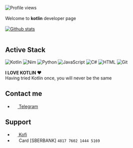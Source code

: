 ![Profile views](https://gpvc.arturio.dev/y9san9)<br><br>
Welcome to **kotlin** developer page <br><br>
[![Github stats](https://github-readme-stats.vercel.app/api?username=y9san9)](https://github.com/anuraghazra/github-readme-stats) <br><br>
## Active Stack
![Kotlin](https://img.shields.io/badge/-Kotlin-orange?logo=kotlin&logoColor=white&style=flat-square) 
![Nim](https://img.shields.io/badge/-Nim-%23e9c241?logo=nim&logoColor=white&style=flat-square)
![Python](https://img.shields.io/badge/-Python-%230075a8?logo=python&logoColor=white&style=flat-square) 
![JavaScript](https://img.shields.io/badge/-JavaScript-%23e9d54c?logo=javascript&logoColor=white&style=flat-square) 
![C#](https://img.shields.io/badge/-C%2B%2B%2FC%23%2FC-%230174b8?style=flat-square) 
![HTML](https://img.shields.io/badge/-android-green?logo=android&logoColor=white&style=flat-square) 
![Git](https://img.shields.io/badge/-Git-%23ea4f32?logo=git&logoColor=white&style=flat-square) <br><br>
**I LOVE KOTLIN ❤️** <br>
Having tried Kotlin once, you will never be the same
## Contact me
- <a href="https://t.me/y9san9"><img src="https://upload.wikimedia.org/wikipedia/commons/thumb/8/82/Telegram_logo.svg/768px-Telegram_logo.svg.png" width=16 height=16 /> Telegram</a>
## Support
- <a href="https://ko-fi.com/y9san9"><img src="https://uploads-ssl.webflow.com/5c14e387dab576fe667689cf/5ca5bf1dff3c03fbf7cc9b3c_Kofi_logo_RGB_rounded.png" width=16 height=16/> Kofi</a>
- <img src="https://www.sberbank.ru/portalserver/static/templates/%5BBBHOST%5D/RuMasterpageTemplate/icon200.png" width=16 height=16/> Card [SBERBANK] `4817 7602 1444 5169`
